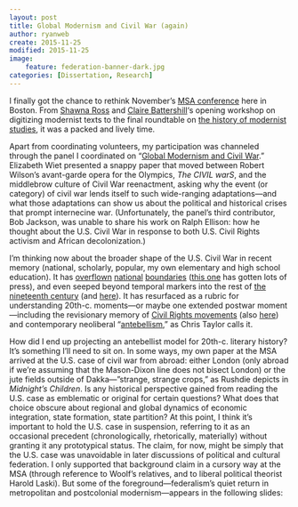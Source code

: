 ```yaml
---
layout: post
title: Global Modernism and Civil War (again)
author: ryanweb
create: 2015-11-25
modified: 2015-11-25
image:
    feature: federation-banner-dark.jpg
categories: [Dissertation, Research]
---
```

<span class="Z3988" title="ctx_ver=Z39.88-2004&rft_val_fmt=info%3Aofi%2Ffmt%3Akev%3Amtx%3Adc&rfr_id=info%3Asid%2Focoins.info%3Agenerator&rft.type=&rft.format=text&rft.title=Global+Modernism+and+Civil+War+%28again%29&rft.source=Ryan+Weberling&rft.date=2015-11-25&rft.identifier=http%3A%2F%2Fryanweberling.com%2F%3Fp%3D341&rft.language=English&rft.subject=Dissertation&rft.subject=Research&rft.aulast=Weberling&rft.aufirst=Ryan"></span>

I finally got the chance to rethink November&#8217;s [MSA conference](https://msa.press.jhu.edu/conferences/msa17/) here in Boston. From [Shawna Ross](http://www.shawnaross.com) and [Claire Battershill](http://www.clairebattershill.com)&#8216;s opening workshop on digitizing modernist texts to the final roundtable on [the history of modernist studies](http://www.bloomsbury.com/us/modernism-evolution-of-an-idea-9781472523778/), it was a packed and lively time.<!--more-->

Apart from coordinating volunteers, my participation was channeled through the panel I coordinated on &#8220;[Global Modernism and Civil War](http://ryanweberling.com/wp/?p=292).&#8221; Elizabeth Wiet presented a snappy paper that moved between Robert Wilson&#8217;s avant-garde opera for the Olympics, _The CIVIL warS_, and the middlebrow culture of Civil War reenactment, asking why the event (or category) of civil war lends itself to such wide-ranging adaptations—and what those adaptations can show us about the political and historical crises that prompt internecine war. (Unfortunately, the panel&#8217;s third contributor, Bob Jackson, was unable to share his work on Ralph Ellison: how he thought about the U.S. Civil War in response to both U.S. Civil Rights activism and African decolonization.)

I&#8217;m thinking now about the broader shape of the U.S. Civil War in recent memory (national, scholarly, popular, my own elementary and high school education). It has [overflown](https://www.sc.edu/uscpress/books/2014/7325.html) [national](http://opinionator.blogs.nytimes.com/2015/05/19/how-the-civil-war-changed-the-world/?_r=0) [boundaries](https://books.google.com/books?id=t-PTsb12mXwC&printsec=frontcover&dq=the+us+civil+war+global&hl=en&sa=X&ved=0ahUKEwiIgbeG0MXKAhVjsIMKHbLxBSEQ6AEIMjAE#v=onepage&q=the%20us%20civil%20war%20global&f=false) ([this one](http://www.amazon.com/Empire-Cotton-A-Global-History/dp/0375414142) has gotten lots of press), and even seeped beyond temporal markers into the rest of [the nineteenth century](http://www.cambridge.org/us/academic/subjects/literature/american-literature/nineteenth-century-american-literature-and-long-civil-war?format=HB) (and [here](http://www.cambridgeblog.org/2015/07/frederick-douglass-and-the-long-civil-war/)). It has resurfaced as a rubric for understanding 20th-c. moments—or maybe one extended postwar moment—including the revisionary memory of [Civil Rights movements](http://www.amazon.com/American-Oracle-The-Civil-Rights/dp/0674048555) (also [here](https://muse.jhu.edu/login?auth=0&type=summary&url=/journals/american_studies/v053/53.4.lemahieu.pdf)) and contemporary neoliberal &#8220;[antebellism](http://clrjames.blogspot.com/2013/02/antebellism-neoliberal-compromise-of.html),&#8221; as Chris Taylor calls it.

How did I end up projecting an antebellist model for 20th-c. literary history? It&#8217;s something I&#8217;ll need to sit on. In some ways, my own paper at the MSA arrived at the U.S. case of civil war from abroad: either London (only abroad if we&#8217;re assuming that the Mason-Dixon line does not bisect London) or the jute fields outside of Dakka—&#8221;strange, strange crops,&#8221; as Rushdie depicts in _Midnight&#8217;s Children_. Is any historical perspective gained from reading the U.S. case as emblematic or original for certain questions? What does that choice obscure about regional and global dynamics of economic integration, state formation, state partition? At this point, I think it&#8217;s important to hold the U.S. case in suspension, referring to it as an occasional precedent (chronologically, rhetorically, materially) without granting it any prototypical status. The claim, for now, might be simply that the U.S. case was unavoidable in later discussions of political and cultural federation. I only supported that background claim in a cursory way at the MSA (through reference to Woolf&#8217;s relatives, and to liberal political theorist Harold Laski). But some of the foreground—federalism&#8217;s quiet return in metropolitan and postcolonial modernism—appears in the following slides:
